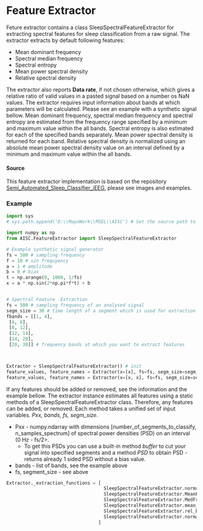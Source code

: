 # Feature Extractor
Feture extractor contains a class SleepSpectralFeatureExtractor for extracting spectral  features for sleep classification from a raw signal.
The extractor extracts by default following features:
* Mean dominant frequency
* Spectral median frequency
* Spectral entropy
* Mean power spectral density
* Relative spectral density

The extractor also reports **Data rate**, if not chosen otherwise, which gives a relative ratio of valid values in a pasted signal based on a number os NaN values.
The extractor requires input information about bands at which parameters will be calculated. Please see an example with a synthetic signal bellow.
Mean dominant frequency, spectral median frequency and spectral entropy are estimated from the frequency range specified by a minimum and maximum value within the all bands.
Spectral entropy is also estimated for each of the specified bands separately. Mean power spectral density is returned for each band.
Relative spectral density is normalized using an absolute mean power spectral density value on an interval defined by a minimum and maximum value within the all bands.

#### Source
This feature extractor implementation is based on the repository [Semi_Automated_Sleep_Classifier_iEEG](https://github.com/vkremen/Semi_Automated_Sleep_Classifier_iEEG/blob/master/SemiAutomated%20Assessment%20of%20Sleep%20EEG%20Graphical%20Description.pdf
), please see images and examples.



### Example 
```python
import sys
# sys.path.append('D:\\MayoWork\\MSEL\\AISC') # Set the source path to the lib folder of this python package.

import numpy as np
from AISC.FeatureExtractor import SleepSpectralFeatureExtractor

# Example synthetic signal generator
fs = 500 # sampling frequency
f = 10 # sin frequyency
a = 1 # amplitude
b = 0 # bias
t = np.arange(0, 1000, 1/fs)
x = a * np.sin(2*np.pi*f*t) + b


# Spectral Feature  Extraction
fs = 500 # sampling frequency of an analysed signal
segm_size = 30 # time length of a segment which is used for extraction of each feature
fbands = [[1, 4],
 [4, 8],
 [8, 12],
 [12, 14],
 [14, 20],
 [20, 30]] # frequency bands at which you want to extract features



Extractor = SleepSpectralFeatureExtractor() # init
feature_values, feature_names = Extractor(x=[x], fs=fs, segm_size=segm_size, fbands=fbands, n_processes=1) # one signal
feature_values, feature_names = Extractor(x=[x, x], fs=fs, segm_size=segm_size, fbands=fbands, n_processes=2) # for more signals

```

If any features should be added or removed, see the information and the example bellow. The extractor instance estimates all features using a static methods of a SleepSpectralFeatureExtractor class.
Therefore, any features can be added, or removed. Each method takes a unified set of input variables. *Pxx, bands, fs, segm_size*.
* Pxx - numpy.ndarray with dimensions [number_of_segments_to_classify, n_samples_spectrum] of spectral power densities (PSD) on an interval (0 Hz - fs/2>.
    * To get this PSDs you can use a built-in method *buffer* to cut your signal into specified segments and a method *PSD* to obtain PSD - returns already 1 sided PSD without a bias value.
* bands - list of bands, see the example above
* fs, segment_size - see above


```python
Extractor._extraction_functions = [
                                    SleepSpectralFeatureExtractor.normalized_entropy,
                                    SleepSpectralFeatureExtractor.MeanFreq,
                                    SleepSpectralFeatureExtractor.MedFreq,
                                    SleepSpectralFeatureExtractor.mean_bands,
                                    SleepSpectralFeatureExtractor.rel_bands,
                                    SleepSpectralFeatureExtractor.normalized_entropy_bands
                                  ]
```

